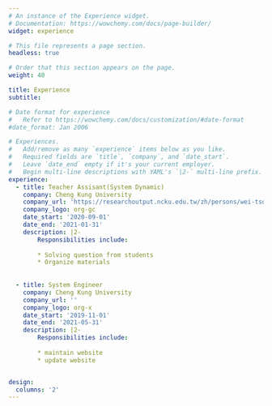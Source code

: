 ```yaml
---
# An instance of the Experience widget.
# Documentation: https://wowchemy.com/docs/page-builder/
widget: experience

# This file represents a page section.
headless: true

# Order that this section appears on the page.
weight: 40

title: Experience
subtitle:

# Date format for experience
#   Refer to https://wowchemy.com/docs/customization/#date-format
#date_format: Jan 2006

# Experiences.
#   Add/remove as many `experience` items below as you like.
#   Required fields are `title`, `company`, and `date_start`.
#   Leave `date_end` empty if it's your current employer.
#   Begin multi-line descriptions with YAML's `|2-` multi-line prefix.
experience:
  - title: Teacher Assisant(System Dynamic)
    company: Cheng Kung University
    company_url: 'https://researchoutput.ncku.edu.tw/zh/persons/wei-tsong-wang'
    company_logo: org-gc
    date_start: '2020-09-01'
    date_end: '2021-01-31'
    description: |2-
        Responsibilities include:
        
        * Solving question from students 
        * Organize materials
      
        
  - title: System Engineer
    company: Cheng Kung University
    company_url: ''
    company_logo: org-x
    date_start: '2019-11-01'
    date_end: '2021-05-31'
    description: |2-
        Responsibilities include:
        
        * maintain website
        * update website


design:
  columns: '2'
---
```


